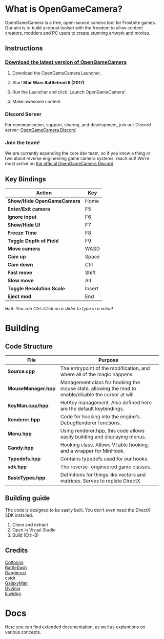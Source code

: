 # What is OpenGameCamera?

OpenGameCamera is a free, open-source camera tool for Frostbite games. Our aim is to build a robust toolset with the freedom to allow content creators, modders and PC users to create stunning artwork and movies.

## Instructions

### [Download the latest version of OpenGameCamera](https://github.com/Dyvinia/OpenGameCamera/releases/latest)

1. Download the OpenGameCamera Launcher.

2. Start **Star Wars Battlefront II (2017)**

3. Run the Launcher and click 'Launch OpenGameCamera'.

4. Make awesome content.

### Discord Server

For communication, support, sharing, and development, join our Discord server: [OpenGameCamera Discord](https://discord.gg/HZ676Ff)  

### Join the team!

We are currently expanding the core dev team, so if you know a thing or two about reverse engineering game camera systems, reach out! We're most active on [the official OpenGameCamera Discord](https://discord.gg/HZ676Ff)

## Key Bindings

| Action | Key |
| --- | --- |
| **Show/Hide OpenGameCamera** | Home |
| **Enter/Exit camera** | F5 |
| **Ignore input** | F6 |
| **Show/Hide UI** | F7 |
| **Freeze Time** | F8 |
| **Toggle Depth of Field** | F9 |
| **Move camera** | WASD |
| **Cam up** | Space |
| **Cam down** | Ctrl |
| **Fast move** | Shift |
| **Slow move** | Alt |
| **Toggle Resolution Scale** | Insert |
| **Eject mod** | End |

*Hint: You can Ctrl+Click on a slider to type in a value!*

# Building

## Code Structure

| File | Purpose |
| --- | --- |
| **Source.cpp** | The entrypoint of the modification, and where all of the magic happens |
| **MouseManager.hpp** | Management class for hooking the mouse state, allowing the mod to enable/disable the cursor at will |
| **KeyMan.cpp/hpp** | HotKey management.  Also defined here are the default keybindings. |
| **Renderer.hpp** | Code for hooking into the engine's DebugRenderer functions. |
| **Menu.hpp** | Using renderer.hpp, this code allows easily building and displaying menus. |
| **Candy.hpp** | Hooking class.  Allows VTable hooking, and a wrapper for MinHook. |
| **Typedefs.hpp** | Contains typedefs used for our hooks. |
| **sdk.hpp** | The reverse-engineered game classes. |
| **BasicTypes.hpp** | Definitions for things like vectors and matrices.  Serves to replate DirectX. |

## Building guide

The code is designed to be easily built.  You don't even need the DirectX SDK installed.

1. Clone and extract
2. Open in Visual Studio
3. Build (Ctrl-B)

## Credits

[Coltonon](https://github.com/coltonon)  
[BattleDash](https://github.com/BattleDash)  
[Dangercat](https://github.com/Dangercato)  
[cstdr](https://github.com/cstdr1)  
[GalaxyMan](https://github.com/GalaxyEham)  
[Dyvinia](https://github.com/Dyvinia)  
[kiwidog](https://github.com/kiwidoggie)  


# Docs

[Here](https://github.com/coltonon/OpenGameCamera/tree/master/Docs) you can find extended documentation, as well as explantions on various concepts.
